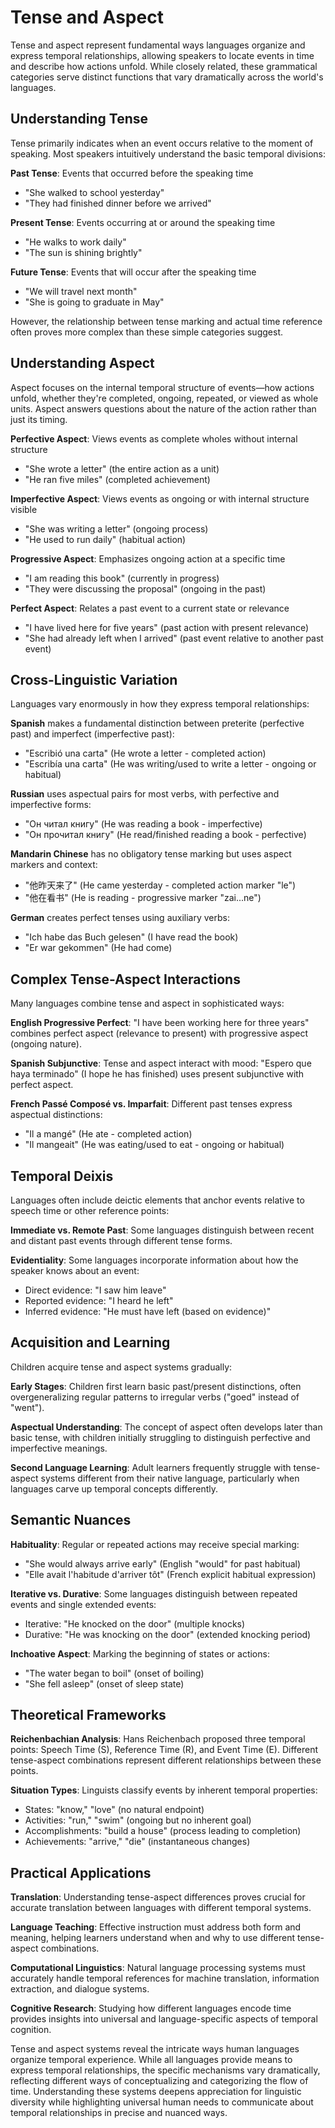 # Tense and Aspect

Tense and aspect represent fundamental ways languages organize and express temporal relationships, allowing speakers to locate events in time and describe how actions unfold. While closely related, these grammatical categories serve distinct functions that vary dramatically across the world's languages.

## Understanding Tense

Tense primarily indicates when an event occurs relative to the moment of speaking. Most speakers intuitively understand the basic temporal divisions:

**Past Tense**: Events that occurred before the speaking time
- "She walked to school yesterday"
- "They had finished dinner before we arrived"

**Present Tense**: Events occurring at or around the speaking time
- "He walks to work daily"
- "The sun is shining brightly"

**Future Tense**: Events that will occur after the speaking time
- "We will travel next month"
- "She is going to graduate in May"

However, the relationship between tense marking and actual time reference often proves more complex than these simple categories suggest.

## Understanding Aspect

Aspect focuses on the internal temporal structure of events—how actions unfold, whether they're completed, ongoing, repeated, or viewed as whole units. Aspect answers questions about the nature of the action rather than just its timing.

**Perfective Aspect**: Views events as complete wholes without internal structure
- "She wrote a letter" (the entire action as a unit)
- "He ran five miles" (completed achievement)

**Imperfective Aspect**: Views events as ongoing or with internal structure visible
- "She was writing a letter" (ongoing process)
- "He used to run daily" (habitual action)

**Progressive Aspect**: Emphasizes ongoing action at a specific time
- "I am reading this book" (currently in progress)
- "They were discussing the proposal" (ongoing in the past)

**Perfect Aspect**: Relates a past event to a current state or relevance
- "I have lived here for five years" (past action with present relevance)
- "She had already left when I arrived" (past event relative to another past event)

## Cross-Linguistic Variation

Languages vary enormously in how they express temporal relationships:

**Spanish** makes a fundamental distinction between preterite (perfective past) and imperfect (imperfective past):
- "Escribió una carta" (He wrote a letter - completed action)
- "Escribía una carta" (He was writing/used to write a letter - ongoing or habitual)

**Russian** uses aspectual pairs for most verbs, with perfective and imperfective forms:
- "Он читал книгу" (He was reading a book - imperfective)
- "Он прочитал книгу" (He read/finished reading a book - perfective)

**Mandarin Chinese** has no obligatory tense marking but uses aspect markers and context:
- "他昨天来了" (He came yesterday - completed action marker "le")
- "他在看书" (He is reading - progressive marker "zai...ne")

**German** creates perfect tenses using auxiliary verbs:
- "Ich habe das Buch gelesen" (I have read the book)
- "Er war gekommen" (He had come)

## Complex Tense-Aspect Interactions

Many languages combine tense and aspect in sophisticated ways:

**English Progressive Perfect**: "I have been working here for three years" combines perfect aspect (relevance to present) with progressive aspect (ongoing nature).

**Spanish Subjunctive**: Tense and aspect interact with mood: "Espero que haya terminado" (I hope he has finished) uses present subjunctive with perfect aspect.

**French Passé Composé vs. Imparfait**: Different past tenses express aspectual distinctions:
- "Il a mangé" (He ate - completed action)
- "Il mangeait" (He was eating/used to eat - ongoing or habitual)

## Temporal Deixis

Languages often include deictic elements that anchor events relative to speech time or other reference points:

**Immediate vs. Remote Past**: Some languages distinguish between recent and distant past events through different tense forms.

**Evidentiality**: Some languages incorporate information about how the speaker knows about an event:
- Direct evidence: "I saw him leave"
- Reported evidence: "I heard he left"
- Inferred evidence: "He must have left (based on evidence)"

## Acquisition and Learning

Children acquire tense and aspect systems gradually:

**Early Stages**: Children first learn basic past/present distinctions, often overgeneralizing regular patterns to irregular verbs ("goed" instead of "went").

**Aspectual Understanding**: The concept of aspect often develops later than basic tense, with children initially struggling to distinguish perfective and imperfective meanings.

**Second Language Learning**: Adult learners frequently struggle with tense-aspect systems different from their native language, particularly when languages carve up temporal concepts differently.

## Semantic Nuances

**Habituality**: Regular or repeated actions may receive special marking:
- "She would always arrive early" (English "would" for past habitual)
- "Elle avait l'habitude d'arriver tôt" (French explicit habitual expression)

**Iterative vs. Durative**: Some languages distinguish between repeated events and single extended events:
- Iterative: "He knocked on the door" (multiple knocks)
- Durative: "He was knocking on the door" (extended knocking period)

**Inchoative Aspect**: Marking the beginning of states or actions:
- "The water began to boil" (onset of boiling)
- "She fell asleep" (onset of sleep state)

## Theoretical Frameworks

**Reichenbachian Analysis**: Hans Reichenbach proposed three temporal points: Speech Time (S), Reference Time (R), and Event Time (E). Different tense-aspect combinations represent different relationships between these points.

**Situation Types**: Linguists classify events by inherent temporal properties:
- States: "know," "love" (no natural endpoint)
- Activities: "run," "swim" (ongoing but no inherent goal)
- Accomplishments: "build a house" (process leading to completion)
- Achievements: "arrive," "die" (instantaneous changes)

## Practical Applications

**Translation**: Understanding tense-aspect differences proves crucial for accurate translation between languages with different temporal systems.

**Language Teaching**: Effective instruction must address both form and meaning, helping learners understand when and why to use different tense-aspect combinations.

**Computational Linguistics**: Natural language processing systems must accurately handle temporal references for machine translation, information extraction, and dialogue systems.

**Cognitive Research**: Studying how different languages encode time provides insights into universal and language-specific aspects of temporal cognition.

Tense and aspect systems reveal the intricate ways human languages organize temporal experience. While all languages provide means to express temporal relationships, the specific mechanisms vary dramatically, reflecting different ways of conceptualizing and categorizing the flow of time. Understanding these systems deepens appreciation for linguistic diversity while highlighting universal human needs to communicate about temporal relationships in precise and nuanced ways.